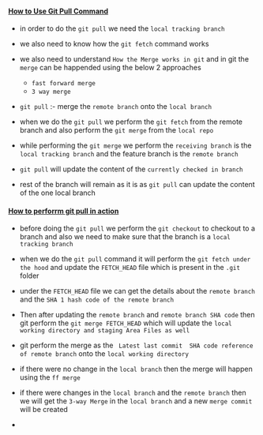 #### <ins>How to Use Git Pull Command </ins> ####

- in order to do the `git pull` we need the `local tracking branch`
- we also need to know how the `git fetch` command works
- we also need to understand `How the Merge works in git` and in git the `merge` can be happended using the below 2 approaches

    - `fast forward merge`
    - `3 way merge `

- `git pull` :- merge the `remote branch` onto the `local branch`

- when we do the `git pull` we perform the `git fetch` from the remote branch and also perform the `git merge` from the `local repo`

- while performing the `git merge` we perform the `receiving branch` is the `local tracking branch` and the feature branch is the `remote branch`

- `git pull` will update the content of the `currently checked in branch`

- rest of the branch will remain as it is as `git pull` can update the content of the one local branch 

#### <ins>How to perforrm git pull in action </ins>

- before doing the `git pull` we perform the `git checkout` to checkout to a branch  and also we need to make sure that the branch is a `local tracking branch`

- when we do the `git pull` command it will perform the `git fetch under the hood` and update the `FETCH_HEAD` file which is present in the `.git` folder

- under the `FETCH_HEAD` file we can get the details about the `remote branch` and the `SHA 1 hash code of the remote branch`

- Then after updating the `remote branch` and `remote branch SHA code` then git perform the `git merge FETCH_HEAD` which will update the `local working directory and staging Area Files as well`

- git perform the merge as the ` Latest last commit  SHA code reference of remote branch` onto the `local working directory`

- if there were no change in the `local branch` then the merge will happen using the `ff merge`

- if there were changes in the  `local branch` and the `remote branch` then we will  get the `3-way Merge` in the `local branch` and a new `merge commit` will be created 

- 

